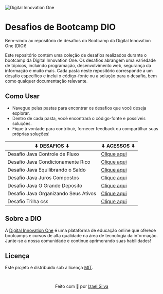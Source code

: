 ![Digital Innovation One](https://hermes.digitalinnovation.one/assets/diome/logo-full.svg)

# Desafios de Bootcamp DIO

Bem-vindo ao repositório de desafios do Bootcamp da Digital Innovation One (DIO)!

Este repositório contém uma coleção de desafios realizados durante o bootcamp da Digital Innovation One. Os desafios abrangem uma variedade de tópicos, incluindo programação, desenvolvimento web, segurança da informação e muito mais. Cada pasta neste repositório corresponde a um desafio específico e inclui o código-fonte ou a solução para o desafio, bem como qualquer documentação relevante.

## Como Usar

- Navegue pelas pastas para encontrar os desafios que você deseja explorar.
- Dentro de cada pasta, você encontrará o código-fonte e possíveis soluções.
- Fique à vontade para contribuir, fornecer feedback ou compartilhar suas próprias soluções!

| ⬇ DESAFIOS ⬇                              | ⬇ ACESSOS ⬇                                                                          |
|-------------------------------------------|--------------------------------------------------------------------------------------|
| Desafio Java Controle de Fluxo            | [Clique aqui](desafio-java-controle-fluxo/src/ControleDeFluxo.java)                  |
| Desafio Java Condicionamente Rico         | [Clique aqui](desafios-java-condicionalmente-rico/src/CondicionalmenteRico.java)     |
| Desafio Java Equilibrando o Saldo         | [Clique aqui](desafios-java-equilibrando-o-saldo/src/EquilibrandoSaldo.java)         |
| Desafio Java Juros Compostos              | [Clique aqui](desafios-java-juros-compostos/src/JurosCompostos.java)                 |
| Desafio Java O Grande Deposito            | [Clique aqui](desafios-java-o-grande-deposito/src/OGrandeDeposito.java)              |
| Desafio Java Organizando Seus Ativos      | [Clique aqui](desafios-java-organizando-seus-ativos/src/OrganizadoSeusAtivos.java)   |
| Desafio Trilha css                        | [Clique aqui](desafios-trilha-css/src/index.html)                                    |

## Sobre a DIO

A [Digital Innovation One](https://www.dio.me/) é uma plataforma de educação online que oferece bootcamps e cursos de alta qualidade na área de tecnologia da informação. Junte-se a nossa comunidade e continue aprimorando suas habilidades!

## Licença

Este projeto é distribuído sob a licença [MIT](LICENSE).

<br>

<p align="center">
    Feito com 💖 por
    <a href="https://github.com/ias4g">Izael Silva</a>
</p>